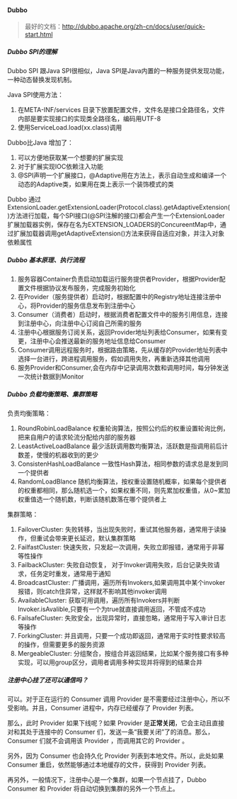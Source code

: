 #### Dubbo

> 最好的文档：http://dubbo.apache.org/zh-cn/docs/user/quick-start.html

##### Dubbo SPI的理解

Dubbo SPI 跟Java SPI很相似，Java SPI是Java内置的一种服务提供发现功能，一种动态替换发现机制。

Java  SPI使用方法：

1. 在META-INF/services 目录下放置配置文件，文件名是接口全路径名，文件内部是要实现接口的实现类全路径名，编码用UTF-8
2. 使用ServiceLoad.load(xx.class)调用

Dubbo比Java 增加了：

1. 可以方便地获取某一个想要的扩展实现
2. 对于扩展实现IOC依赖注入功能
3. @SPI声明一个扩展接口，@Adaptive用在方法上，表示自动生成和编译一个动态的Adaptive类，如果用在类上表示一个装饰模式的类

Dubbo  通过ExtensionLoader.getExtensionLoader(Protocol.class).getAdaptiveExtension()方法进行加载，每个SPI接口(@SPI注解的接口)都会产生一个ExtensionLoader扩展加载器实例，保存在名为EXTENSION_LOADERS的ConcureentMap中，通过扩展加载器调用getAdaptiveExtension()方法来获得自适应对象，并注入对象依赖属性



##### Dubbo 基本原理、执行流程

1. 服务容器Container负责启动加载运行服务提供者Provider，根据Provider配置文件根据协议发布服务，完成服务初始化
2. 在Provider（服务提供者）启动时，根据配置中的Registry地址连接注册中心，将Provider的服务信息发布到注册中心
3. Consumer（消费者）启动时，根据消费者配置文件中的服务引用信息，连接到注册中心，向注册中心订阅自己所需的服务
4. 注册中心根据服务订阅关系，返回Provider地址列表给Consumer，如果有变更，注册中心会推送最新的服务地址信息给Consumer
5. Consumer调用远程服务时，根据路由策略，先从缓存的Provider地址列表中选择一台进行，跨进程调用服务，假如调用失败，再重新选择其他调用
6. 服务Provider和Consumer,会在内存中记录调用次数和调用时间，每分钟发送一次统计数据到Monitor



##### Dubbo 负载均衡策略、集群策略

负责均衡策略：

1. RoundRobinLoadBalance 权重轮询算法，按照公约后的权重设置轮询比例，把来自用户的请求轮流分配给内部的服务器
2. LeastActiveLoadBalance 最少活跃调用数均衡算法，活跃数是指调用前后计数差，使慢的机器收到的更少
3. ConsistenHashLoadBalance 一致性Hash算法，相同参数的请求总是发到同一个提供者
4. RandomLoadBlance 随机均衡算法，按权重设置随机概率，如果每个提供者的权重都相同，那么随机选一个，如果权重不同，则先累加权重值，从0~累加权重值选一个随机数，判断该随机数落在哪个提供者上

集群策略：

1. FailoverCluster:  失败转移，当出现失败时，重试其他服务器，通常用于读操作，但重试会带来更长延迟，默认集群策略
2. FailfastCluster: 快速失败，只发起一次调用，失败立即报错，通常用于非幂等性操作
3. FailbackCluster: 失败自动恢复， 对于Invoker调用失败，后台记录失败请求，任务定时重发，通常用于通知
4. BroadcastCluster: 广播调用，遍历所有Invokers,如果调用其中某个invoker报错，则catch住异常，这样就不影响其他invoker调用
5. AvailableCluster: 获取可用调用，遍历所有Invokers并判断Invoker.isAvalible,只要有一个为true就直接调用返回，不管成不成功
6. FailsafeCluster: 失败安全，出现异常时，直接忽略，通常用于写入审计日志等操作
7. ForkingCluster: 并且调用，只要一个成功即返回，通常用于实时性要求较高的操作，但需要更多的服务资源
8. MergeableCluster: 分组聚合，按组合并返回结果，比如某个服务接口有多种实现，可以用group区分，调用者调用多种实现并将得到的结果合并

##### 注册中心挂了还可以通信吗？

可以。对于正在运行的 Consumer 调用 Provider 是不需要经过注册中心，所以不受影响。并且，Consumer 进程中，内存已经缓存了 Provider 列表。

那么，此时 Provider 如果下线呢？如果 Provider 是**正常关闭**，它会主动且直接对和其处于连接中的 Consumer 们，发送一条“我要关闭”了的消息。那么，Consumer 们就不会调用该 Provider ，而调用其它的 Provider 。

另外，因为 Consumer 也会持久化 Provider 列表到本地文件。所以，此处如果 Consumer 重启，依然能够通过本地缓存的文件，获得到 Provider 列表。

再另外，一般情况下，注册中心是一个集群，如果一个节点挂了，Dubbo Consumer 和 Provider 将自动切换到集群的另外一个节点上。

